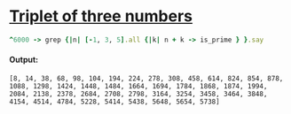[1]: https://rosettacode.org/wiki/Triplet_of_three_numbers

# [Triplet of three numbers][1]

```ruby
^6000 -> grep {|n| [-1, 3, 5].all {|k| n + k -> is_prime } }.say
```

#### Output:
```
[8, 14, 38, 68, 98, 104, 194, 224, 278, 308, 458, 614, 824, 854, 878, 1088, 1298, 1424, 1448, 1484, 1664, 1694, 1784, 1868, 1874, 1994, 2084, 2138, 2378, 2684, 2708, 2798, 3164, 3254, 3458, 3464, 3848, 4154, 4514, 4784, 5228, 5414, 5438, 5648, 5654, 5738]
```
